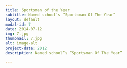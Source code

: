 ```yaml
---
title: Sportsman of the Year
subtitle: Named school’s “Sportsman Of The Year” 
layout: default
modal-id: 7
date: 2014-07-12
img: 7.jpg
thumbnail: 7.jpg
alt: image-alt
project-date: 2012
description: Named school’s “Sportsman Of The Year” 

---
```

